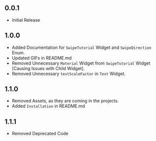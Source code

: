 ## 0.0.1

* Initial Release

## 1.0.0

* Added Documentation for `SwipeTutorial` Widget and `SwipeDirection` Enum.
* Updated GIFs in README.md
* Removed Unnecessary `Material` Widget from `SwipeTutorial` Widget [Causing Issues with Child Widget].
* Removed Unnecessary `textScaleFactor` in `Text` Widget.

## 1.1.0

* Removed Assets, as they are coming in the projects.
* Added `Installation` in README.md

## 1.1.1

* Removed Deprecated Code
